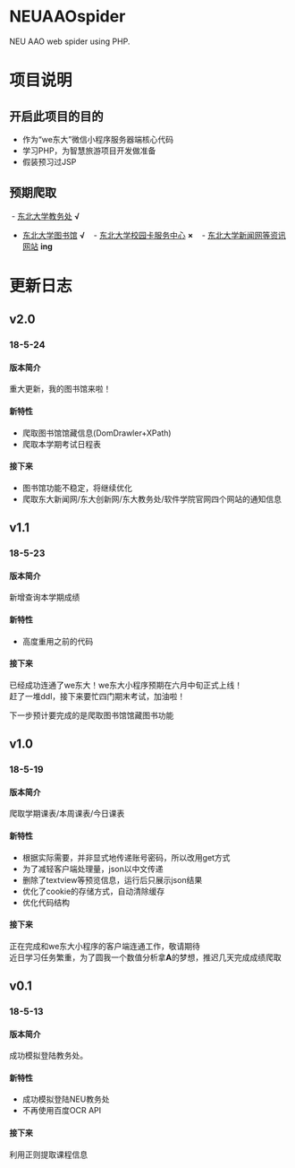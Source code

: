 # NEUAAOspider
NEU AAO web spider using PHP.
# 项目说明
## 开启此项目的目的
- 作为“we东大”微信小程序服务器端核心代码
- 学习PHP，为智慧旅游项目开发做准备
- 假装预习过JSP
## 预期爬取
  - [东北大学教务处](https://aao.neu.edu.cn/) **√**
  
  - [东北大学图书馆](http://www.lib.neu.edu.cn/index.html) **√**
  
  - [东北大学校园卡服务中心](http://ecard.neu.edu.cn/) **×**
  
  - [东北大学新闻网等资讯网站](http://neunews.neu.edu.cn/campus/) **ing**
# 更新日志
## v2.0
### 18-5-24
#### 版本简介
重大更新，我的图书馆来啦！
#### 新特性  
- 爬取图书馆馆藏信息(DomDrawler+XPath)  
- 爬取本学期考试日程表
#### 接下来
- 图书馆功能不稳定，将继续优化
- 爬取东大新闻网/东大创新网/东大教务处/软件学院官网四个网站的通知信息  

## v1.1
### 18-5-23
#### 版本简介
新增查询本学期成绩  
#### 新特性  
- 高度重用之前的代码  
#### 接下来
已经成功连通了we东大！we东大小程序预期在六月中旬正式上线！    
赶了一堆ddl，接下来要忙四门期末考试，加油啦！     

下一步预计要完成的是爬取图书馆馆藏图书功能    

## v1.0
### 18-5-19
#### 版本简介
爬取学期课表/本周课表/今日课表 
#### 新特性
- 根据实际需要，并非显式地传递账号密码，所以改用get方式  
- 为了减轻客户端处理量，json以中文传递
- 删除了textview等预览信息，运行后只展示json结果
- 优化了cookie的存储方式，自动清除缓存  
- 优化代码结构
#### 接下来
正在完成和we东大小程序的客户端连通工作，敬请期待   
近日学习任务繁重，为了圆我一个数值分析拿**A**的梦想，推迟几天完成成绩爬取   

## v0.1
### 18-5-13  
#### 版本简介
成功模拟登陆教务处。    
#### 新特性
- 成功模拟登陆NEU教务处  
- 不再使用百度OCR API   
#### 接下来
利用正则提取课程信息  
